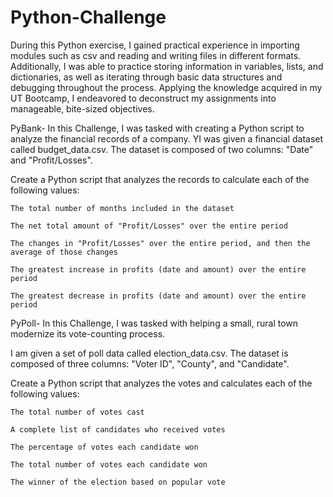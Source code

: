 # Python-Challenge
During this Python exercise, I gained practical experience in importing modules such as csv and reading and writing files in different formats. Additionally, I was able to practice storing information in variables, lists, and dictionaries, as well as iterating through basic data structures and debugging throughout the process. Applying the knowledge acquired in my UT Bootcamp, I endeavored to deconstruct my assignments into manageable, bite-sized objectives.

PyBank-
In this Challenge, I was tasked with creating a Python script to analyze the financial records of a company. YI was  given a financial dataset called budget_data.csv. The dataset is composed of two columns: "Date" and "Profit/Losses".

Create a Python script that analyzes the records to calculate each of the following values:

    The total number of months included in the dataset

    The net total amount of "Profit/Losses" over the entire period

    The changes in "Profit/Losses" over the entire period, and then the average of those changes

    The greatest increase in profits (date and amount) over the entire period

    The greatest decrease in profits (date and amount) over the entire period
  
PyPoll-
In this Challenge, I was tasked with helping a small, rural town modernize its vote-counting process.

I am given a set of poll data called election_data.csv. The dataset is composed of three columns: "Voter ID", "County", and "Candidate". 

   Create a Python script that analyzes the votes and calculates each of the following values:

    The total number of votes cast

    A complete list of candidates who received votes

    The percentage of votes each candidate won

    The total number of votes each candidate won

    The winner of the election based on popular vote
